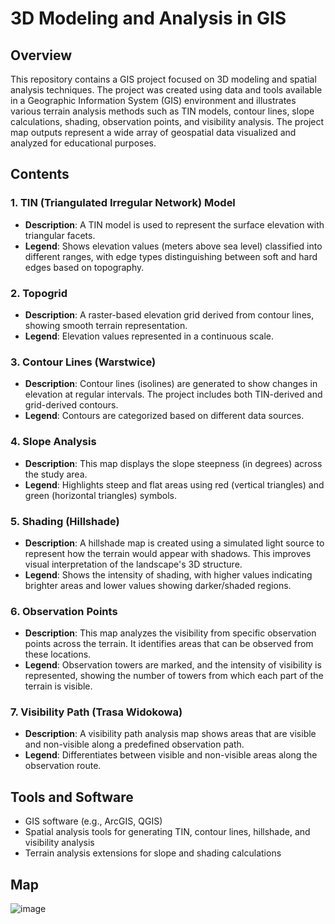 # 3D Modeling and Analysis in GIS

## Overview

This repository contains a GIS project focused on 3D modeling and spatial analysis techniques. The project was created using data and tools available in a Geographic Information System (GIS) environment and illustrates various terrain analysis methods such as TIN models, contour lines, slope calculations, shading, observation points, and visibility analysis. The project map outputs represent a wide array of geospatial data visualized and analyzed for educational purposes.

## Contents

### 1. **TIN (Triangulated Irregular Network) Model**
   - **Description**: A TIN model is used to represent the surface elevation with triangular facets.
   - **Legend**: Shows elevation values (meters above sea level) classified into different ranges, with edge types distinguishing between soft and hard edges based on topography.
   
### 2. **Topogrid**
   - **Description**: A raster-based elevation grid derived from contour lines, showing smooth terrain representation.
   - **Legend**: Elevation values represented in a continuous scale.

### 3. **Contour Lines (Warstwice)**
   - **Description**: Contour lines (isolines) are generated to show changes in elevation at regular intervals. The project includes both TIN-derived and grid-derived contours.
   - **Legend**: Contours are categorized based on different data sources.

### 4. **Slope Analysis**
   - **Description**: This map displays the slope steepness (in degrees) across the study area.
   - **Legend**: Highlights steep and flat areas using red (vertical triangles) and green (horizontal triangles) symbols.

### 5. **Shading (Hillshade)**
   - **Description**: A hillshade map is created using a simulated light source to represent how the terrain would appear with shadows. This improves visual interpretation of the landscape's 3D structure.
   - **Legend**: Shows the intensity of shading, with higher values indicating brighter areas and lower values showing darker/shaded regions.

### 6. **Observation Points**
   - **Description**: This map analyzes the visibility from specific observation points across the terrain. It identifies areas that can be observed from these locations.
   - **Legend**: Observation towers are marked, and the intensity of visibility is represented, showing the number of towers from which each part of the terrain is visible.

### 7. **Visibility Path (Trasa Widokowa)**
   - **Description**: A visibility path analysis map shows areas that are visible and non-visible along a predefined observation path. 
   - **Legend**: Differentiates between visible and non-visible areas along the observation route.

## Tools and Software

- GIS software (e.g., ArcGIS, QGIS)
- Spatial analysis tools for generating TIN, contour lines, hillshade, and visibility analysis
- Terrain analysis extensions for slope and shading calculations

## Map

![image](https://github.com/user-attachments/assets/64a068d1-4111-44ef-abc2-c81c7bf49d7a)
